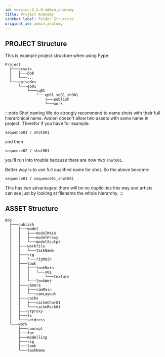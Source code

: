 ```yaml
---
id: version-2.3.0-admin_anatomy
title: Project Anatomy
sidebar_label: Folder Structure
original_id: admin_anatomy
---
```


## PROJECT Structure

This is example project structure when using Pype:

```text
Project
  ├───assets
  │   ├───Bob
  │   └───...
  └───episodes
      └───ep01
          └───sq01
              └───ep01_sq01_sh001
                  ├───publish
                  └───work
```

:::note Shot naming
We do strongly recommend to name shots with their full hierarchical name. Avalon doesn't allow two assets with same name in project. Therefor if you have for example:

```text
sequence01 / shot001
```
and then
```text
sequence02 / shot001
```
you'll run into trouble because there are now two `shot001`.

Better way is to use full qualified name for shot. So the above become:
```text
sequence01 / sequence01_shot001
```

This has two advantages: there will be no duplicities this way and artists can see just by looking at filename the whole hierarchy.
:::

## ASSET Structure

```text
Bob
  ├───publish
  │   ├───model
  │   │   ├───modelMain
  │   │   ├───modelProxy
  │   │   └───modelSculpt
  │   ├───workfile
  │   │   └───taskName
  │   ├───rig
  │   │   └───rigMain
  │   ├───look
  │   │   ├───lookMain
  │   │   │   └───v01
  │   │   │       └───texture
  │   │   └───lookWet
  │   ├───camera
  │   │   ├───camMain
  │   │   └───camLayout
  │   ├───cache
  │   │   ├───cacheChar01
  │   │   └───cacheRock01
  │   ├───vrproxy
  │   ├───fx
  │   └───setdress
  └───work
      ├───concept
      ├───fur
      ├───modelling
      ├───rig
      ├───look
      └───taskName
```
